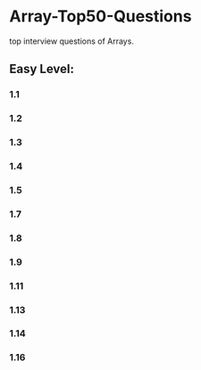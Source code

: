 # Array-Top50-Questions
top interview questions of Arrays.

## Easy Level:
### 1.1
### 1.2
### 1.3
### 1.4
### 1.5
### 1.7
### 1.8
### 1.9
### 1.11
### 1.13
### 1.14
### 1.16
